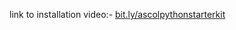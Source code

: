 link to installation video:-
[bit.ly/ascolpythonstarterkit](https://drive.google.com/file/d/1QNVtSlM2KsDb8CBrSOHO8L_urSsrF-zo/view)
